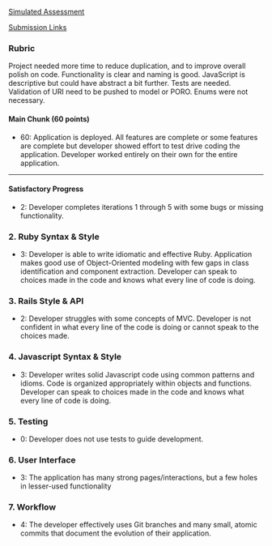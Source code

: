 [Simulated Assessment](https://gist.github.com/stevekinney/82831c5b25029415ce8b#file-simulated-assessment-md)

[Submission Links](https://gist.github.com/rrgayhart/4442c3e701b09ea3dcfd)

### Rubric

Project needed more time to reduce duplication, and to improve overall polish on code. Functionality is clear and naming is good. JavaScript is descriptive but could have abstract a bit further. Tests are needed. Validation of URI need to be pushed to model or PORO. Enums were not necessary.

#### Main Chunk (60 points)

* 60: Application is deployed. All features are complete or some features are complete but developer showed effort to test drive coding the application. Developer worked entirely on their own for the entire application.

------

#### Satisfactory Progress

* 2: Developer completes iterations 1 through 5 with some bugs or missing functionality.

### 2. Ruby Syntax & Style

* 3: Developer is able to write idiomatic and effective Ruby. Application makes good use of Object-Oriented modeling with few gaps in class identification and component extraction. Developer can speak to choices made in the code and knows what every line of code is doing.

### 3. Rails Style & API

* 2: Developer struggles with some concepts of MVC.  Developer is not confident in what every line of the code is doing or cannot speak to the choices made.

### 4. Javascript Syntax & Style

* 3: Developer writes solid Javascript code using common patterns and idioms. Code is organized appropriately within objects and functions. Developer can speak to choices made in the code and knows what every line of code is doing.

### 5. Testing

* 0: Developer does not use tests to guide development.

### 6. User Interface

* 3: The application has many strong pages/interactions, but a few holes in lesser-used functionality

### 7. Workflow

* 4: The developer effectively uses Git branches and many small, atomic commits that document the evolution of their application.
